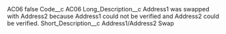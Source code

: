 <?xml version="1.0" encoding="UTF-8"?>
<CustomMetadata xmlns="http://soap.sforce.com/2006/04/metadata" xmlns:xsi="http://www.w3.org/2001/XMLSchema-instance" xmlns:xsd="http://www.w3.org/2001/XMLSchema">
    <label>AC06</label>
    <protected>false</protected>
    <values>
        <field>Code__c</field>
        <value xsi:type="xsd:string">AC06</value>
    </values>
    <values>
        <field>Long_Description__c</field>
        <value xsi:type="xsd:string">Address1 was swapped with Address2 because Address1 could not be verified and Address2 could be verified.</value>
    </values>
    <values>
        <field>Short_Description__c</field>
        <value xsi:type="xsd:string">Address1/Address2 Swap</value>
    </values>
</CustomMetadata>
